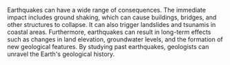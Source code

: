 Earthquakes can have a wide range of consequences. The immediate impact includes ground shaking, which can cause buildings, bridges, and other structures to collapse. It can also trigger landslides and tsunamis in coastal areas. Furthermore, earthquakes can result in long-term effects such as changes in land elevation, groundwater levels, and the formation of new geological features. By studying past earthquakes, geologists can unravel the Earth's geological history.

